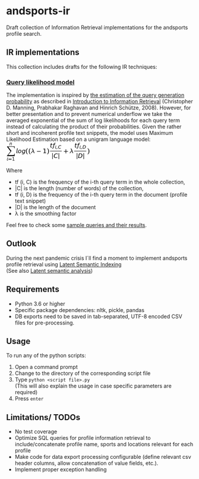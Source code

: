 # andsports-ir
Draft collection of Information Retrieval implementations
for the andsports profile search.

## IR implementations
This collection includes drafts for the following IR techniques:

### [Query likelihood model](https://en.wikipedia.org/wiki/Query_likelihood_model)

The implementation is inspired by [the estimation of the query generation probability](https://nlp.stanford.edu/IR-book/html/htmledition/estimating-the-query-generation-probability-1.html)
as described in [Introduction to Information Retrieval](https://nlp.stanford.edu/IR-book/) (Christopher D. Manning, Prabhakar Raghavan and Hinrich Schütze, 2008).
However, for better presentation and to prevent numerical underflow we take the averaged exponential of the sum of log likelihoods for each query term instead of calculating the product of their probabilities. 
Given the rather short and incoherent profile text snippets, the model uses Maximum Likelihood Estimation based on a unigram language model:<br>
![Applied QLM formula](qlm-formula.png)

Where 
* tf (i, C) is the frequency of the i-th query term in the whole collection, 
* |C| is the length (number of words) of the collection,
* tf (i, D) is the frequency of the i-th query term in the document (profile text snippet)
* |D| is the length of the document
* λ is the smoothing factor

Feel free to check some [sample queries and their results](query_likelihood_results.md).
<!-- 
http://www.sciweavers.org/free-online-latex-equation-editor
-->

## Outlook
During the next pandemic crisis I´ll find a moment to implement andsports profile retrieval using [Latent Semantic Indexing](https://nlp.stanford.edu/IR-book/html/htmledition/latent-semantic-indexing-1.html)<br>
(See also [Latent semantic analysis](https://en.wikipedia.org/wiki/Latent_semantic_analysis))
 

## Requirements
* Python 3.6 or higher
* Specific package dependencies: nltk, pickle, pandas
* DB exports need to be saved in tab-separated, UTF-8 encoded CSV files for pre-processing.

## Usage
To run any of the python scripts:
1) Open a command prompt
2) Change to the directory of the corresponding script file
3) Type `python <script file>.py`<br>(This will also explain the usage in case
specific parameters are required)
4) Press `enter`

## Limitations/ TODOs
* No test coverage
* Optimize SQL queries for profile information retrieval to include/concatenate profile name, sports and locations relevant for each profile
* Make code for data export processing configurable (define relevant csv header columns, allow concatenation of value fields, etc.).
* Implement proper exception handling


